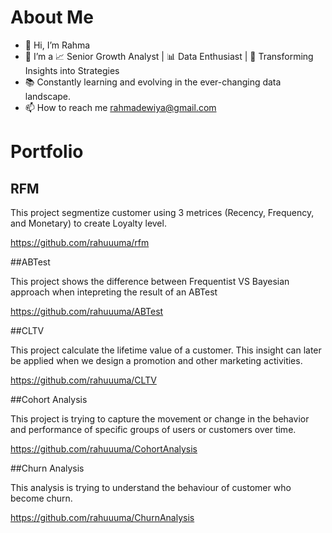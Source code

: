 # About Me

- 👋 Hi, I’m Rahma
- 👀 I’m a 📈 Senior Growth Analyst | 📊 Data Enthusiast | 💎 Transforming Insights into Strategies
- 📚 Constantly learning and evolving in the ever-changing data landscape. 
- 📫 How to reach me rahmadewiya@gmail.com

<!---
rahuuuma/rahuuuma is a ✨ special ✨ repository because its `README.md` (this file) appears on your GitHub profile.
You can click the Preview link to take a look at your changes.
--->

# Portfolio

## RFM

This project segmentize customer using 3 metrices (Recency, Frequency, and Monetary) to create Loyalty level.

https://github.com/rahuuuma/rfm

##ABTest

This project shows the difference between Frequentist VS Bayesian approach when intepreting the result of an ABTest

https://github.com/rahuuuma/ABTest

##CLTV

This project calculate the lifetime value of a customer. This insight can later be applied when we design a promotion and other marketing activities.

https://github.com/rahuuuma/CLTV

##Cohort Analysis

This project is trying to capture the movement or change in the behavior and performance of specific groups of users or customers over time. 

https://github.com/rahuuuma/CohortAnalysis

##Churn Analysis

This analysis is trying to understand the behaviour of customer who become churn.

https://github.com/rahuuuma/ChurnAnalysis

